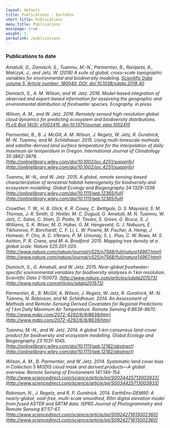 ```yaml
---
layout: default
title: Publications - EarthEnv
short_title: Publications
menu_title: Publications
mainpage: true
weight: 3
permalink: /publications
---
```


### Publications to date

_Amatulli, G., Domisch, S., Tuanmu, M.-N., Parmentier, B., Ranipeta, A., Malczyk, J., and Jetz, W. (2018) A suite of global, cross-scale topographic variables for environmental and biodiversity modeling. <a target="_blank" href="https://www.nature.com/articles/sdata201840">Scientific Data volume 5, Article number: 180040. DOI: doi:10.1038/sdata.2018.40</a>_

_Domisch, S., A. M. Wilson, and W. Jetz. 2016. Model-based integration of observed and expert-based information for assessing the geographic and environmental distribution of freshwater species. Ecography. in press._

_Wilson, A. M., and W. Jetz. 2016. Remotely sensed high-resolution global cloud dynamics for predicting ecosystem and biodiversity distributions. <a target="_blank" href="http://journals.plos.org/plosbiology/article?id=10.1371/journal.pbio.1002415">PLoS Biol 14(3): e1002415. doi:10.1371/journal. pbio.1002415</a>_

_Parmentier, B., B. J. McGill, A. M. Wilson, J. Regetz, W. Jetz, R. Guralnick, M.-N. Tuanmu, and M. Schildhauer. 2015. Using multi-timescale methods and satellite-derived land surface temperature for the interpolation of daily maximum air temperature in Oregon. International Journal of Climatology 35:3862-3878.
[http://onlinelibrary.wiley.com/doi/10.1002/joc.4251/suppinfo](http://onlinelibrary.wiley.com/doi/10.1002/joc.4251/suppinfo)_

_Tuanmu, M.-N., and W. Jetz. 2015. A global, remote sensing-based characterization of terrestrial habitat heterogeneity for biodiversity and ecosystem modelling. Global Ecology and Biogeography 24:1329-1339.
[http://onlinelibrary.wiley.com/doi/10.1111/geb.12365/full](http://onlinelibrary.wiley.com/doi/10.1111/geb.12365/full)_

_Crowther, T. W., H. B. Glick, K. R. Covey, C. Bettigole, D. S. Maynard, S. M. Thomas, J. R. Smith, G. Hintler, M. C. Duguid, G. Amatulli, M. N. Tuanmu, W. Jetz, C. Salas, C. Stam, D. Piotto, R. Tavani, S. Green, G. Bruce, S. J. Williams, S. K. Wiser, M. O. Huber, G. M. Hengeveld, G. J. Nabuurs, E. Tikhonova, P. Borchardt, C. F. Li, L. W. Powrie, M. Fischer, A. Hemp, J. Homeier, P. Cho, A. C. Vibrans, P. M. Umunay, S. L. Piao, C. W. Rowe, M. S. Ashton, P. R. Crane, and M. A. Bradford. 2015. Mapping tree density at a global scale. Nature 525:201-205.  
[http://www.nature.com/nature/journal/v525/n7568/full/nature14967.html](http://www.nature.com/nature/journal/v525/n7568/full/nature14967.html)_

_Domisch, S., G. Amatulli, and W. Jetz. 2015. Near-global freshwater-specific environmental variables for biodiversity analyses in 1 km resolution. Scientific Data 2:150073.
[http://www.nature.com/articles/sdata201573](http://www.nature.com/articles/sdata201573)_

_Parmentier, B., B. McGill, A. Wilson, J. Regetz, W. Jetz, R. Guralnick, M.-N. Tuanmu, N. Robinson, and M. Schildhauer. 2014. An Assessment of Methods and Remote-Sensing Derived Covariates for Regional Predictions of 1 km Daily Maximum Air Temperature. Remote Sensing 6:8639-8670.
[http://www.mdpi.com/2072-4292/6/9/8639/htm](http://www.mdpi.com/2072-4292/6/9/8639/htm)_

_Tuanmu, M.-N., and W. Jetz. 2014. A global 1-km consensus land-cover product for biodiversity and ecosystem modelling. Global Ecology and Biogeography 23:1031-1045.
[http://onlinelibrary.wiley.com/doi/10.1111/geb.12182/abstract](http://onlinelibrary.wiley.com/doi/10.1111/geb.12182/abstract)_

_Wilson, A. M., B. Parmentier, and W. Jetz. 2014. Systematic land cover bias in Collection 5 MODIS cloud mask and derived products—A global overview. Remote Sensing of Environment 141:149-154.
[http://www.sciencedirect.com/science/article/pii/S0034425713003933](http://www.sciencedirect.com/science/article/pii/S0034425713003933)_

_Robinson, N., J. Regetz, and R. P. Guralnick. 2014. EarthEnv-DEM90: A nearly-global, void-free, multi-scale smoothed, 90m digital elevation model from fused ASTER and SRTM data. ISPRS Journal of Photogrammetry and Remote Sensing 87:57-67.
[http://www.sciencedirect.com/science/article/pii/S0924271613002360](http://www.sciencedirect.com/science/article/pii/S0924271613002360)_
